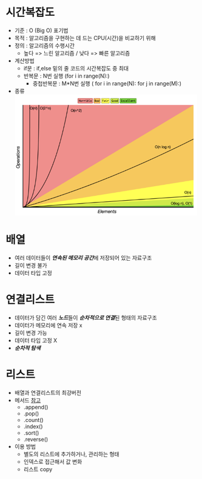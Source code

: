 # 시간복잡도
- 기준 : O (Big O) 표기법
- 목적 : 알고리즘을 구현하는 데 드는 CPU(시간)을 비교하기 위해
- 정의 : 알고리즘의 수행시간
    - 높다 => 느린 알고리즘 / 낮다 => 빠른 알고리즘
- 계산방법
    - if문 : if,else 밑의 줄 코드의 시간복잡도 중 최대
    - 반복문 : N번 실행 (for i in range(N):)
        - 중첩반복문 : M*N번 실행 ( for i in range(N): for j in range(M):)
- 종류
![시간복잡도](시간복잡도.png)

# 배열
- 여러 데이터들이 ***연속된 메모리 공간***에 저장되어 있는 자료구조
- 길이 변경 불가
- 데이터 타입 고정

# 연결리스트
- 데이터가 담긴 여러 ***노드***들이 ***순차적으로 연결***된 형태의 자료구조
- 데이터가 메모리에 연속 저장 x
- 길이 변경 가능
- 데이터 타입 고정 X
- ***순차적 탐색***

# 리스트
- 배열과 연결리스트의 최강버전
- 메서드 [참고](https://github.com/whatareyoudoingz/f-killer/blob/master/1029_2%EC%B0%A8_%EB%A9%98%ED%86%A0%EB%A7%81_%EC%9E%90%EB%A3%8C.md)
    - .append()
    - .pop()
    - .count()
    - .index()
    - .sort()
    - .reverse()
- 이용 방법
    - 별도의 리스트에 추가하거나, 관리하는 형태
    - 인덱스로 접근해서 값 변화
    - 리스트 copy